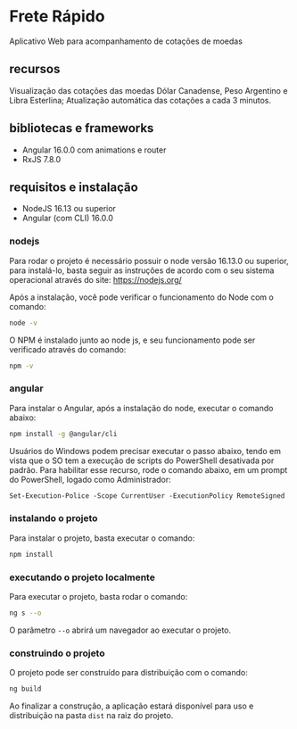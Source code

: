 # Frete Rápido

Aplicativo Web para acompanhamento de cotações de moedas

## recursos

Visualização das cotações das moedas Dólar Canadense, Peso Argentino e Libra Esterlina;
Atualização automática das cotações a cada 3 minutos.

## bibliotecas e frameworks

 - Angular 16.0.0 com animations e router
 - RxJS 7.8.0

## requisitos e instalação

 - NodeJS 16.13 ou superior
 - Angular (com CLI) 16.0.0

### nodejs
Para rodar o projeto é necessário possuir o node versão 16.13.0 ou superior, para instalá-lo, basta seguir as instruções de acordo com o seu sistema operacional através do site: https://nodejs.org/

Após a instalação, você pode verificar o funcionamento do Node com o comando:
```bash
node -v
```

O NPM é instalado junto ao node js, e seu funcionamento pode ser verificado através do comando:
```bash
npm -v
```

### angular
Para instalar o Angular, após a instalação do node, executar o comando abaixo:
```bash
npm install -g @angular/cli
```
Usuários do Windows podem precisar executar o passo abaixo, tendo em vista que o SO tem a execução de scripts do PowerShell desativada por padrão. Para habilitar esse recurso, rode o comando abaixo, em um prompt do PowerShell, logado como Administrador:
```ps
Set-Execution-Police -Scope CurrentUser -ExecutionPolicy RemoteSigned
```

### instalando o projeto
Para instalar o projeto, basta executar o comando:
```bash
npm install
```

### executando o projeto localmente
Para executar o projeto, basta rodar o comando:
```bash
ng s --o
```

O parâmetro `--o` abrirá um navegador ao executar o projeto.

### construindo o projeto
O projeto pode ser construído para distribuição com o comando:
```bash
ng build
```
Ao finalizar a construção, a aplicação estará disponível para uso e distribuição na pasta `dist` na raiz do projeto.
